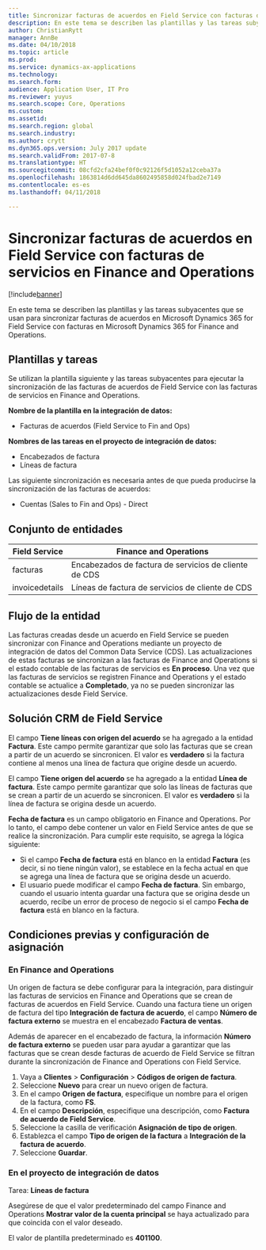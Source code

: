 ```yaml
---
title: Sincronizar facturas de acuerdos en Field Service con facturas de servicios en Finance and Operations
description: En este tema se describen las plantillas y las tareas subyacentes que se usan para sincronizar facturas de acuerdos en Microsoft Dynamics 365 for Field Service con facturas en Microsoft Dynamics 365 for Finance and Operations.
author: ChristianRytt
manager: AnnBe
ms.date: 04/10/2018
ms.topic: article
ms.prod: 
ms.service: dynamics-ax-applications
ms.technology: 
ms.search.form: 
audience: Application User, IT Pro
ms.reviewer: yuyus
ms.search.scope: Core, Operations
ms.custom: 
ms.assetid: 
ms.search.region: global
ms.search.industry: 
ms.author: crytt
ms.dyn365.ops.version: July 2017 update
ms.search.validFrom: 2017-07-8
ms.translationtype: HT
ms.sourcegitcommit: 08cfd2cfa24bef0f0c92126f5d1052a12ceba37a
ms.openlocfilehash: 1863814d6dd645da8602495858d024fbad2e7149
ms.contentlocale: es-es
ms.lasthandoff: 04/11/2018

---
```


# <a name="synchronize-agreement-invoices-in-field-service-to-free-text-invoices-in-finance-and-operations"></a>Sincronizar facturas de acuerdos en Field Service con facturas de servicios en Finance and Operations

[!include[banner](../includes/banner.md)]

En este tema se describen las plantillas y las tareas subyacentes que se usan para sincronizar facturas de acuerdos en Microsoft Dynamics 365 for Field Service con facturas en Microsoft Dynamics 365 for Finance and Operations.

## <a name="templates-and-tasks"></a>Plantillas y tareas

Se utilizan la plantilla siguiente y las tareas subyacentes para ejecutar la sincronización de las facturas de acuerdos de Field Service con las facturas de servicios en Finance and Operations.

**Nombre de la plantilla en la integración de datos:**

- Facturas de acuerdos (Field Service to Fin and Ops)

**Nombres de las tareas en el proyecto de integración de datos:**

- Encabezados de factura
- Líneas de factura

Las siguiente sincronización es necesaria antes de que pueda producirse la sincronización de las facturas de acuerdos:

- Cuentas (Sales to Fin and Ops) - Direct

## <a name="entity-set"></a>Conjunto de entidades

| Field Service  | Finance and Operations                 |
|----------------|----------------------------------------|
| facturas       | Encabezados de factura de servicios de cliente de CDS |
| invoicedetails | Líneas de factura de servicios de cliente de CDS   |

## <a name="entity-flow"></a>Flujo de la entidad

Las facturas creadas desde un acuerdo en Field Service se pueden sincronizar con Finance and Operations mediante un proyecto de integración de datos del Common Data Service (CDS). Las actualizaciones de estas facturas se sincronizan a las facturas de Finance and Operations si el estado contable de las facturas de servicios es **En proceso**. Una vez que las facturas de servicios se registren Finance and Operations y el estado contable se actualice a **Completado**, ya no se pueden sincronizar las actualizaciones desde Field Service.

## <a name="field-service-crm-solution"></a>Solución CRM de Field Service

El campo **Tiene líneas con origen del acuerdo** se ha agregado a la entidad **Factura**. Este campo permite garantizar que solo las facturas que se crean a partir de un acuerdo se sincronicen. El valor es **verdadero** si la factura contiene al menos una línea de factura que origine desde un acuerdo.

El campo **Tiene origen del acuerdo** se ha agregado a la entidad **Línea de factura**. Este campo permite garantizar que solo las líneas de facturas que se crean a partir de un acuerdo se sincronicen. El valor es **verdadero** si la línea de factura se origina desde un acuerdo.

**Fecha de factura** es un campo obligatorio en Finance and Operations. Por lo tanto, el campo debe contener un valor en Field Service antes de que se realice la sincronización. Para cumplir este requisito, se agrega la lógica siguiente:

- Si el campo **Fecha de factura** está en blanco en la entidad **Factura** (es decir, si no tiene ningún valor), se establece en la fecha actual en que se agrega una línea de factura que se origina desde un acuerdo.
- El usuario puede modificar el campo **Fecha de factura**. Sin embargo, cuando el usuario intenta guardar una factura que se origina desde un acuerdo, recibe un error de proceso de negocio si el campo **Fecha de factura** está en blanco en la factura.

## <a name="prerequisites-and-mapping-setup"></a>Condiciones previas y configuración de asignación

### <a name="in-finance-and-operations"></a>En Finance and Operations

Un origen de factura se debe configurar para la integración, para distinguir las facturas de servicios en Finance and Operations que se crean de facturas de acuerdos en Field Service. Cuando una factura tiene un origen de factura del tipo **Integración de factura de acuerdo**, el campo **Número de factura externo** se muestra en el encabezado **Factura de ventas**.

Además de aparecer en el encabezado de factura, la información **Número de factura externo** se pueden usar para ayudar a garantizar que las facturas que se crean desde facturas de acuerdo de Field Service se filtran durante la sincronización de Finance and Operations con Field Service.

1. Vaya a **Clientes** \> **Configuración** \> **Códigos de origen de factura**.
2. Seleccione **Nuevo** para crear un nuevo origen de factura.
3. En el campo **Origen de factura**, especifique un nombre para el origen de la factura, como **FS**.
4. En el campo **Descripción**, especifique una descripción, como **Factura de acuerdo de Field Service**.
5. Seleccione la casilla de verificación **Asignación de tipo de origen**.
6. Establezca el campo **Tipo de origen de la factura** a **Integración de la factura de acuerdo**.
7. Seleccione **Guardar**.

### <a name="in-the-data-integration-project"></a>En el proyecto de integración de datos

Tarea: **Líneas de factura**  

Asegúrese de que el valor predeterminado del campo Finance and Operations **Mostrar valor de la cuenta principal** se haya actualizado para que coincida con el valor deseado.

El valor de plantilla predeterminado es **401100**.

